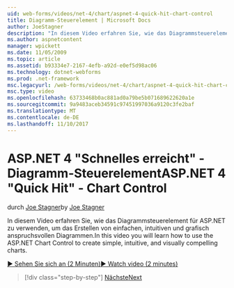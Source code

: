 ```yaml
---
uid: web-forms/videos/net-4/chart/aspnet-4-quick-hit-chart-control
title: Diagramm-Steuerelement | Microsoft Docs
author: JoeStagner
description: "In diesem Video erfahren Sie, wie das Diagrammsteuerelement für ASP.NET zu verwenden, um das Erstellen von einfachen, intuitiven und grafisch anspruchsvollen Diagrammen."
ms.author: aspnetcontent
manager: wpickett
ms.date: 11/05/2009
ms.topic: article
ms.assetid: b93334e7-2167-4efb-a92d-e0ef5d98ac06
ms.technology: dotnet-webforms
ms.prod: .net-framework
msc.legacyurl: /web-forms/videos/net-4/chart/aspnet-4-quick-hit-chart-control
msc.type: video
ms.openlocfilehash: 63733468b0ac881ad0a79be5b071689622620a1e
ms.sourcegitcommit: 9a9483aceb34591c97451997036a9120c3fe2baf
ms.translationtype: MT
ms.contentlocale: de-DE
ms.lasthandoff: 11/10/2017
---
```

<a name="aspnet-4-quick-hit---chart-control"></a><span data-ttu-id="519df-103">ASP.NET 4 "Schnelles erreicht" - Diagramm-Steuerelement</span><span class="sxs-lookup"><span data-stu-id="519df-103">ASP.NET 4 "Quick Hit" - Chart Control</span></span>
====================
<span data-ttu-id="519df-104">durch [Joe Stagner](https://github.com/JoeStagner)</span><span class="sxs-lookup"><span data-stu-id="519df-104">by [Joe Stagner](https://github.com/JoeStagner)</span></span>

<span data-ttu-id="519df-105">In diesem Video erfahren Sie, wie das Diagrammsteuerelement für ASP.NET zu verwenden, um das Erstellen von einfachen, intuitiven und grafisch anspruchsvollen Diagrammen.</span><span class="sxs-lookup"><span data-stu-id="519df-105">In this video you will learn how to use the ASP.NET Chart Control to create simple, intuitive, and visually compelling charts.</span></span> 

[<span data-ttu-id="519df-106">&#9654; Sehen Sie sich an (2 Minuten)</span><span class="sxs-lookup"><span data-stu-id="519df-106">&#9654; Watch video (2 minutes)</span></span>](https://channel9.msdn.com/Blogs/ASP-NET-Site-Videos/aspnet-4-quick-hit-chart-control)

>[!div class="step-by-step"]
[<span data-ttu-id="519df-107">Nächste</span><span class="sxs-lookup"><span data-stu-id="519df-107">Next</span></span>](aspnet-4-how-do-i-introducing-the-new-chart-control-in-visual-studio-2010.md)
